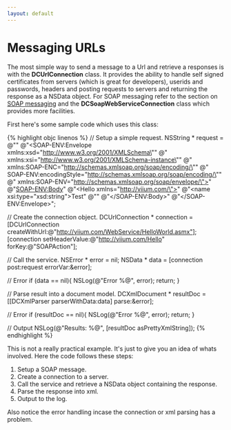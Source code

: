 ```yaml
---
layout: default
---
```

	  
# Messaging URLs

The most simple way to send a message to a Url and retrieve a responses is with the **DCUrlConnection** class. It provides the ability to handle self signed certificates from servers (which is great for developers), userids and passwords, headers and posting requests to servers and returning the response as a NSData object. For SOAP messaging refer to the section on [SOAP messaging](messagingWebServices.html) and the **DCSoapWebServiceConnection** class which provides more facilities.

First here's some sample code which uses this class:

{% highlight objc linenos %}
// Setup a simple request.
NSString * request = @"<?xml version=\"1.0\" encoding=\"utf-8\"?>"
   @"<SOAP-ENV:Envelope xmlns:xsd=\"http://www.w3.org/2001/XMLSchema\""
   @" xmlns:xsi=\"http://www.w3.org/2001/XMLSchema-instance\""
   @" xmlns:SOAP-ENC=\"http://schemas.xmlsoap.org/soap/encoding/\""
   @" SOAP-ENV:encodingStyle=\"http://schemas.xmlsoap.org/soap/encoding/\""
   @" xmlns:SOAP-ENV=\"http://schemas.xmlsoap.org/soap/envelope/\">"
   @"<SOAP-ENV:Body>"
   @"<Hello xmlns=\"http://viium.com/\">"
   @"<name xsi:type=\"xsd:string\">Test</name>"
   @"</Hello>"
   @"</SOAP-ENV:Body>"
   @"</SOAP-ENV:Envelope>";

// Create the connection object.
DCUrlConnection * connection = [DCUrlConnection 
   createWithUrl:@"http://viium.com/WebService/HelloWorld.asmx"];
[connection setHeaderValue:@"http://viium.com/Hello" forKey:@"SOAPAction"];

// Call the service.
NSError * error = nil;
NSData * data = [connection post:request errorVar:&error];

// Error 
if (data == nil){
   NSLog(@"Error %@", error);
   return;
}

// Parse result into a document model.
DCXmlDocument * resultDoc = [[DCXmlParser parserWithData:data] parse:&error];

// Error
if (resultDoc == nil){
   NSLog(@"Error %@", error);
   return;
}

// Output
NSLog(@"Results: %@", [resultDoc asPrettyXmlString]);
{% endhighlight %}

This is not a really practical example. It's just to give you an idea of whats involved. Here the code follows these steps:

1. Setup a SOAP message.
1. Create a connection to a server.
1. Call the service and retrieve a NSData object containing the response.
1. Parse the response into xml.
1. Output to the log.

Also notice the error handling incase the connection or xml parsing has a problem.

